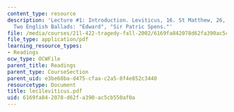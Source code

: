 ```yaml
---
content_type: resource
description: 'Lecture #1: Introduction. Leviticus, 16. St Matthew, 26, xxx-xxxv, xlviii-lxxv.
  Two English Ballads: "Edward", "Sir Patric Spens."'
file: /media/courses/21l-422-tragedy-fall-2002/6169fa842078d62fa390ac5cb550af0a_lec1leviticus.pdf
file_type: application/pdf
learning_resource_types:
- Readings
ocw_type: OCWFile
parent_title: Readings
parent_type: CourseSection
parent_uid: e3be68ba-d475-cfaa-c2a5-8f4e852c3440
resourcetype: Document
title: lec1leviticus.pdf
uid: 6169fa84-2078-d62f-a390-ac5cb550af0a
---
```

